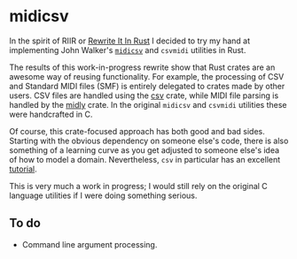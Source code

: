 # midicsv

In the spirit of RIIR or [Rewrite It In Rust](https://transitiontech.ca/random/RIIR) I decided
to try my hand at implementing John Walker's [`midicsv`](https://www.fourmilab.ch/webtools/midicsv/) and `csvmidi` utilities in Rust.

The results of this work-in-progress rewrite show that Rust crates are an awesome way of
reusing functionality. For example, the processing of CSV and Standard MIDI files (SMF)
is entirely delegated to crates made by other users. CSV files are handled using the
[csv](https://crates.io/crates/csv) crate, while MIDI file parsing is handled by the [midly](https://docs.rs/midly/0.5.2/midly/) crate. In the original `midicsv` and `csvmidi`
utilities these were handcrafted in C.

Of course, this crate-focused approach has both
good and bad sides. Starting with the obvious dependency on someone else's code, there is
also something of a learning curve as you get adjusted to someone else's idea of how to
model a domain. Nevertheless, `csv` in particular has an excellent
[tutorial](https://docs.rs/csv/1.1.6/csv/tutorial/index.html).

This is very much a work in progress; I would still rely on the original C language
utilities if I were doing something serious.

## To do

* Command line argument processing.
